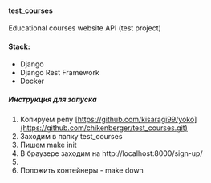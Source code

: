 #### test_courses
Educational courses website API (test project)

#### Stack:
- Django
- Django Rest Framework
- Docker

##### Инструкция для запуска
1) Копируем репу [https://github.com/kisaragi99/yoko](https://github.com/chikenberger/test_courses.git)
2) Заходим в папку test_courses 
4) Пишем make init
5) В браузере заходим на http://localhost:8000/sign-up/
6) 
7) Положить контейнеры - make down
